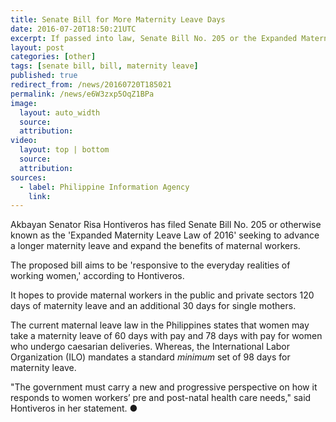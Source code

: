 ```yaml
---
title: Senate Bill for More Maternity Leave Days
date: 2016-07-20T18:50:21UTC
excerpt: If passed into law, Senate Bill No. 205 or the Expanded Maternity Leave Law of 2016 will provide maternal workers more days of maternity leave and additional benefits.
layout: post
categories: [other]
tags: [senate bill, bill, maternity leave]
published: true
redirect_from: /news/20160720T185021
permalink: /news/e6W3zxp5OqZ1BPa
image:
  layout: auto_width
  source: 
  attribution: 
video:
  layout: top | bottom
  source: 
  attribution:
sources:
  - label: Philippine Information Agency
    link:
---
```


Akbayan Senator Risa Hontiveros has filed Senate Bill No. 205 or otherwise known as the 'Expanded Maternity Leave Law of 2016' seeking to advance a longer maternity leave and expand the benefits of maternal workers.

The proposed bill aims to be 'responsive to the everyday realities of working women,' according to Hontiveros.

It hopes to provide maternal workers in the public and private sectors 120 days of maternity leave and an additional 30 days for single mothers.

The current maternal leave law in the Philippines states that women may take a maternity leave of 60 days with pay and 78 days with pay for women who undergo caesarian deliveries.
Whereas, the International Labor Organization (ILO) mandates a standard _minimum_ set of 98 days for maternity leave.

"The government must carry a new and progressive perspective on how it responds to women workers’ pre and post-natal health care needs," said Hontiveros in her statement.
&#x25cf;


